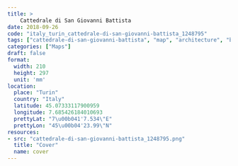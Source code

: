```yaml
---
title: > 
    Cattedrale di San Giovanni Battista
date: 2018-09-26
code: "italy_turin_cattedrale-di-san-giovanni-battista_1248795"
tags: ["cattedrale-di-san-giovanni-battista", "map", "architecture", "buildings", "Turin", "Italy"]
categories: ["Maps"]
draft: false
format:
  width: 210
  height: 297
  unit: 'mm'
location:
  place: "Turin"
  country: "Italy"
  latitude: 45.07333117900959
  longitude: 7.685426184010693
  prettyLat: "7\u00b041'7.534\"E"
  prettyLon: "45\u00b04'23.99\"N"
resources:
- src: "cattedrale-di-san-giovanni-battista_1248795.png"
  title: "Cover"
  name: cover
---
```

